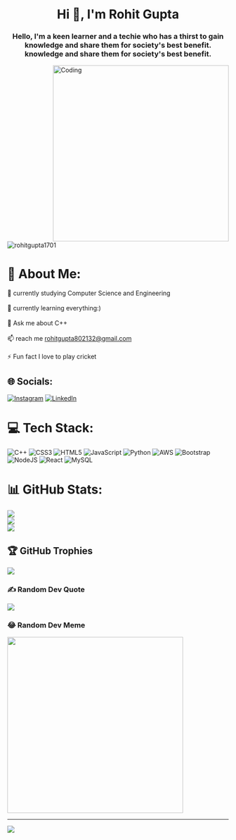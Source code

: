 <h1 align="center">Hi 👋, I'm Rohit Gupta</h1>
<h3 align="center">Hello, I'm a keen learner and a techie who has a thirst to gain knowledge and share them for society's best benefit. knowledge and share them for society's best benefit.</h3>
<img align="right" alt="Coding" width="400" src="https://cdn.dribbble.com/users/1162077/screenshots/3848914/programmer.gif">

<p align="left"> <img src="https://komarev.com/ghpvc/?username=rohitgupta1701&label=Profile%20views&color=0e75b6&style=flat" alt="rohitgupta1701" /> </p>

# 💫 About Me:
🔭 currently studying Computer Science and Engineering<br><br>🌱 currently learning everything:)<br><br>💬 Ask me about C++<br><br>📫 reach me rohitgupta802132@gmail.com<br><br>⚡ Fun fact I love to play cricket


## 🌐 Socials:
[![Instagram](https://img.shields.io/badge/Instagram-%23E4405F.svg?logo=Instagram&logoColor=white)](https://instagram.com/rohitgupta9957) [![LinkedIn](https://img.shields.io/badge/LinkedIn-%230077B5.svg?logo=linkedin&logoColor=white)](https://linkedin.com/in/rohit-gupta-21088b226) 

# 💻 Tech Stack:
![C++](https://img.shields.io/badge/c++-%2300599C.svg?style=for-the-badge&logo=c%2B%2B&logoColor=white) ![CSS3](https://img.shields.io/badge/css3-%231572B6.svg?style=for-the-badge&logo=css3&logoColor=white) ![HTML5](https://img.shields.io/badge/html5-%23E34F26.svg?style=for-the-badge&logo=html5&logoColor=white) ![JavaScript](https://img.shields.io/badge/javascript-%23323330.svg?style=for-the-badge&logo=javascript&logoColor=%23F7DF1E) ![Python](https://img.shields.io/badge/python-3670A0?style=for-the-badge&logo=python&logoColor=ffdd54) ![AWS](https://img.shields.io/badge/AWS-%23FF9900.svg?style=for-the-badge&logo=amazon-aws&logoColor=white) ![Bootstrap](https://img.shields.io/badge/bootstrap-%23563D7C.svg?style=for-the-badge&logo=bootstrap&logoColor=white) ![NodeJS](https://img.shields.io/badge/node.js-6DA55F?style=for-the-badge&logo=node.js&logoColor=white) ![React](https://img.shields.io/badge/react-%2320232a.svg?style=for-the-badge&logo=react&logoColor=%2361DAFB) ![MySQL](https://img.shields.io/badge/mysql-%2300f.svg?style=for-the-badge&logo=mysql&logoColor=white)
# 📊 GitHub Stats:
![](https://github-readme-stats.vercel.app/api?username=RohitGupta1701&theme=dark&hide_border=false&include_all_commits=false&count_private=false)<br/>
![](https://github-readme-streak-stats.herokuapp.com/?user=RohitGupta1701&theme=dark&hide_border=false)<br/>
![](https://github-readme-stats.vercel.app/api/top-langs/?username=RohitGupta1701&theme=dark&hide_border=false&include_all_commits=false&count_private=false&layout=compact)

## 🏆 GitHub Trophies
![](https://github-profile-trophy.vercel.app/?username=RohitGupta1701&theme=radical&no-frame=false&no-bg=true&margin-w=4)

### ✍️ Random Dev Quote
![](https://quotes-github-readme.vercel.app/api?type=horizontal&theme=radical)

### 😂 Random Dev Meme
<img src='https://randommeme-five.vercel.app/' style="height: 400px;"/>

---
[![](https://visitcount.itsvg.in/api?id=RohitGupta1701&icon=0&color=0)](https://visitcount.itsvg.in)

<!-- Proudly created with GPRM ( https://gprm.itsvg.in ) -->
